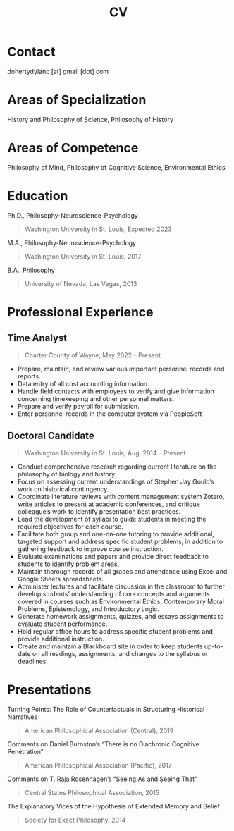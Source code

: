 ﻿---
layout: default
title: CV
nav_order: 3
---

# Contact
dohertydylanc [at] gmail [dot] com
# Areas of Specialization
History and Philosophy of Science, Philosophy of History
# Areas of Competence
Philosophy of Mind, Philosophy of Cognitive Science, Environmental Ethics
# Education
Ph.D., Philosophy-Neuroscience-Psychology
> Washington University in St. Louis, Expected 2023

M.A., Philosophy-Neuroscience-Psychology
> Washington University in St. Louis, 2017

B.A., Philosophy
> University of Nevada, Las Vegas, 2013

# Professional Experience
## Time Analyst
> Charter County of Wayne, May 2022 – Present

- Prepare, maintain, and review various important personnel records and reports.
- Data entry of all cost accounting information.
- Handle field contacts with employees to verify and give information concerning timekeeping and other personnel matters.
- Prepare and verify payroll for submission.
- Enter personnel records in the computer system via PeopleSoft

## Doctoral Candidate
> Washington University in St. Louis, Aug. 2014 – Present

- Conduct comprehensive research regarding current literature on the philosophy of biology and history.
- Focus on assessing current understandings of Stephen Jay Gould’s work on historical contingency.
- Coordinate literature reviews with content management system Zotero, write articles to present at academic conferences, and critique colleague’s work to identify presentation best practices.
- Lead the development of syllabi to guide students in meeting the required objectives for each course.
- Facilitate both group and one-on-one tutoring to provide additional, targeted support and address specific student problems, in addition to gathering feedback to improve course instruction.
- Evaluate examinations and papers and provide direct feedback to students to identify problem areas.
- Maintain thorough records of all grades and attendance using Excel and Google Sheets spreadsheets.
- Administer lectures and facilitate discussion in the classroom to further develop students’ understanding of core concepts and arguments covered in courses such as Environmental Ethics, Contemporary Moral Problems, Epistemology, and Introductory Logic.
- Generate homework assignments, quizzes, and essays assignments to evaluate student performance.
- Hold regular office hours to address specific student problems and provide additional instruction.
- Create and maintain a Blackboard site in order to keep students up-to-date on all readings, assignments, and changes to the syllabus or deadlines.

# Presentations
Turning Points: The Role of Counterfactuals in Structuring Historical Narratives
> American Philosophical Association (Central), 2019

Comments on Daniel Burnston’s “There is no Diachronic Cognitive Penetration”
> American Philosophical Association (Pacific), 2017

Comments on T. Raja Rosenhagen’s “Seeing As and Seeing That”
> Central States Philosophical Association, 2015

The Explanatory Vices of the Hypothesis of Extended Memory and Belief
> Society for Exact Philosophy, 2014